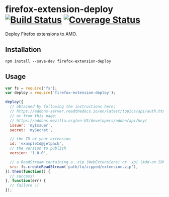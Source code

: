 # firefox-extension-deploy [![Build Status](https://travis-ci.org/erikdesjardins/firefox-extension-deploy.svg?branch=master)](https://travis-ci.org/erikdesjardins/firefox-extension-deploy) [![Coverage Status](https://coveralls.io/repos/github/erikdesjardins/firefox-extension-deploy/badge.svg?branch=master)](https://coveralls.io/github/erikdesjardins/firefox-extension-deploy?branch=master)

Deploy Firefox extensions to AMO.

## Installation

`npm install --save-dev firefox-extension-deploy`

## Usage

```js
var fs = require('fs');
var deploy = require('firefox-extension-deploy');

deploy({
  // obtained by following the instructions here:
  // https://addons-server.readthedocs.io/en/latest/topics/api/auth.html
  // or from this page:
  // https://addons.mozilla.org/en-US/developers/addon/api/key/
  issuer: 'myIssuer',
  secret: 'mySecret',

  // the ID of your extension
  id: 'exampleId@jetpack',
  // the version to publish
  version: '1.0.0',

  // a ReadStream containing a .zip (WebExtensions) or .xpi (Add-on SDK)
  src: fs.createReadStream('path/to/zipped/extension.zip'),
}).then(function() {
  // success!
}, function(err) {
  // failure :(
});
```
